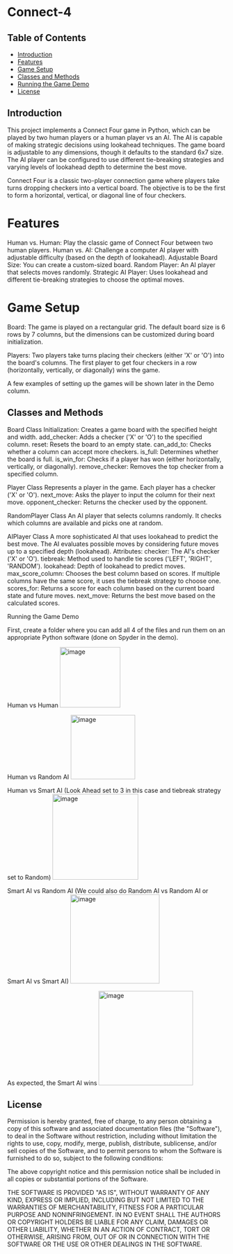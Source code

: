 # Connect-4

## Table of Contents
- [Introduction](#introduction)
- [Features](#features)
- [Game Setup](#game-setup)
- [Classes and Methods](#classes-and-methods)
- [Running the Game Demo](#running-the-game-demo)
- [License](#license)

## Introduction
This project implements a Connect Four game in Python, which can be played by two human players or a human player vs an AI. The AI is capable of making strategic decisions using lookahead techniques. The game board is adjustable to any dimensions, though it defaults to the standard 6x7 size. The AI player can be configured to use different tie-breaking strategies and varying levels of lookahead depth to determine the best move.

Connect Four is a classic two-player connection game where players take turns dropping checkers into a vertical board. The objective is to be the first to form a horizontal, vertical, or diagonal line of four checkers.

# Features
Human vs. Human: Play the classic game of Connect Four between two human players.
Human vs. AI: Challenge a computer AI player with adjustable difficulty (based on the depth of lookahead).
Adjustable Board Size: You can create a custom-sized board.
Random Player: An AI player that selects moves randomly.
Strategic AI Player: Uses lookahead and different tie-breaking strategies to choose the optimal moves.

# Game Setup
Board: The game is played on a rectangular grid. The default board size is 6 rows by 7 columns, but the dimensions can be customized during board initialization.

Players: Two players take turns placing their checkers (either 'X' or 'O') into the board's columns. The first player to get four checkers in a row (horizontally, vertically, or diagonally) wins the game.

A few examples of setting up the games will be shown later in the Demo column.

## Classes and Methods

Board Class
Initialization: Creates a game board with the specified height and width.
add_checker: Adds a checker ('X' or 'O') to the specified column.
reset: Resets the board to an empty state.
can_add_to: Checks whether a column can accept more checkers.
is_full: Determines whether the board is full.
is_win_for: Checks if a player has won (either horizontally, vertically, or diagonally).
remove_checker: Removes the top checker from a specified column.

Player Class
Represents a player in the game. Each player has a checker ('X' or 'O').
next_move: Asks the player to input the column for their next move.
opponent_checker: Returns the checker used by the opponent.

RandomPlayer Class
An AI player that selects columns randomly. It checks which columns are available and picks one at random.

AIPlayer Class
A more sophisticated AI that uses lookahead to predict the best move. The AI evaluates possible moves by considering future moves up to a specified depth (lookahead).
Attributes:
checker: The AI's checker ('X' or 'O').
tiebreak: Method used to handle tie scores ('LEFT', 'RIGHT', 'RANDOM').
lookahead: Depth of lookahead to predict moves.
max_score_column: Chooses the best column based on scores. If multiple columns have the same score, it uses the tiebreak strategy to choose one.
scores_for: Returns a score for each column based on the current board state and future moves.
next_move: Returns the best move based on the calculated scores.

Running the Game Demo

First, create a folder where you can add all 4 of the files and run them on an appropriate Python software (done on Spyder in the demo).

Human vs Human
<img width="139" alt="image" src="https://github.com/user-attachments/assets/8c09555d-483d-431f-9e78-6925f37ce071">

Human vs Random AI
<img width="148" alt="image" src="https://github.com/user-attachments/assets/cc44c26c-2678-4662-b172-70dad9c16576">

Human vs Smart AI (Look Ahead set to 3 in this case and tiebreak strategy set to Random)
<img width="197" alt="image" src="https://github.com/user-attachments/assets/12933f6a-ee02-423d-9b10-af9cd497d137">

Smart AI vs Random AI (We could also do Random AI vs Random AI or Smart AI vs Smart AI)
<img width="205" alt="image" src="https://github.com/user-attachments/assets/2b9f7a06-7716-4a9d-8ccd-8999bff6eb6e">

As expected, the Smart AI wins
<img width="217" alt="image" src="https://github.com/user-attachments/assets/d0802bff-3667-41fa-b923-c581425edf7f">

## License

Permission is hereby granted, free of charge, to any person obtaining a copy
of this software and associated documentation files (the "Software"), to deal
in the Software without restriction, including without limitation the rights
to use, copy, modify, merge, publish, distribute, sublicense, and/or sell
copies of the Software, and to permit persons to whom the Software is
furnished to do so, subject to the following conditions:

The above copyright notice and this permission notice shall be included in all
copies or substantial portions of the Software.

THE SOFTWARE IS PROVIDED "AS IS", WITHOUT WARRANTY OF ANY KIND, EXPRESS OR
IMPLIED, INCLUDING BUT NOT LIMITED TO THE WARRANTIES OF MERCHANTABILITY,
FITNESS FOR A PARTICULAR PURPOSE AND NONINFRINGEMENT. IN NO EVENT SHALL THE
AUTHORS OR COPYRIGHT HOLDERS BE LIABLE FOR ANY CLAIM, DAMAGES OR OTHER
LIABILITY, WHETHER IN AN ACTION OF CONTRACT, TORT OR OTHERWISE, ARISING FROM,
OUT OF OR IN CONNECTION WITH THE SOFTWARE OR THE USE OR OTHER DEALINGS IN THE
SOFTWARE.
